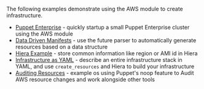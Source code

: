 The following examples demonstrate using the AWS module to create
infrastructure.

* [Puppet Enterprise](puppet-enterprise/) - quickly startup a small
  Puppet Enterprise cluster using the AWS module
* [Data Driven Manifests](data-driven-manifests/) - use the future
  parser to automatically generate resources based on a data structure
* [Hiera Example](hiera-example/) - store common information like region
  or AMI id in Hiera
* [Infrastructure as YAML](yaml-infrastructure-definition/) - describe an
  entire infrastructure stack in YAML, and use `create_resources` and
  Hiera to build your infrastructure
* [Auditing Resources](audit-security-group/) - example os using
  Puppet's noop feature to Audit AWS resource changes and work alongside
  other tools

